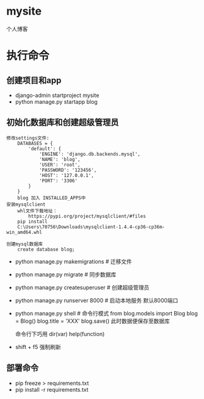 # mysite
个人博客

# 执行命令
## 创建项目和app
* django-admin startproject mysite
* python manage.py startapp blog

## 初始化数据库和创建超级管理员
```
修改settings文件:
    DATABASES = {
        'default': {
            'ENGINE': 'django.db.backends.mysql',
            'NAME': 'blog',
            'USER': 'root',
            'PASSWORD': '123456',
            'HOST': '127.0.0.1',
            'PORT': '3306'
        }
    }
    blog 加入 INSTALLED_APPS中 
安装mysqlclient
    whl文件下载地址：
        https://pypi.org/project/mysqlclient/#files
    pip install 
    C:\Users\70756\Downloads\mysqlclient-1.4.4-cp36-cp36m-win_amd64.whl

创建mysql数据库
    create database blog;
```
* python manage.py makemigrations  # 迁移文件
* python manage.py migrate   # 同步数据库
* python manage.py createsuperuser # 创建超级管理员
* python manage.py runserver 8000 # 启动本地服务 默认8000端口
* python manage.py shell  # 命令行模式
    from blog.models import Blog
    blog = Blog()
    blog.title = 'XXX'
    blog.save()
    此时数据便保存至数据库

    命令行下巧用  dir(var)  help(function)

* shift + f5 强制刷新
## 部署命令
* pip freeze > requirements.txt
* pip install -r requirements.txt